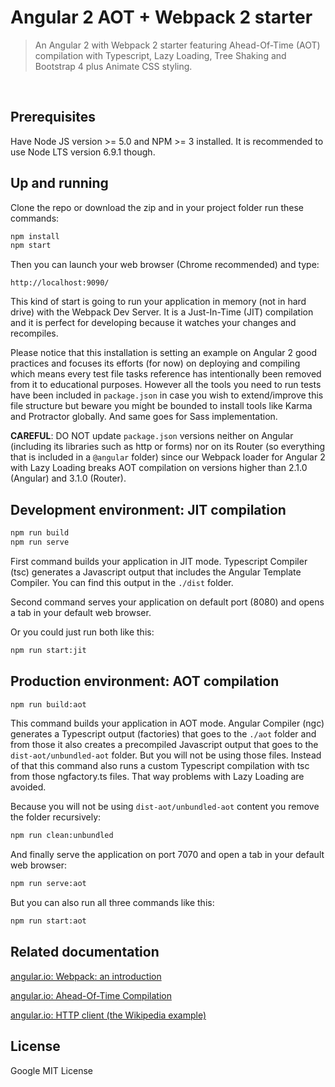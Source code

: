 # Angular 2 AOT + Webpack 2 starter
> An Angular 2 with Webpack 2 starter featuring Ahead-Of-Time (AOT) compilation with Typescript, Lazy Loading, Tree Shaking and Bootstrap 4 plus Animate CSS styling.

<br>

## Prerequisites
Have Node JS version >= 5.0 and NPM >= 3 installed. It is recommended to use Node LTS version 6.9.1 though.

## Up and running
Clone the repo or download the zip and in your project folder run these commands:
```bash
npm install
npm start
```
Then you can launch your web browser (Chrome recommended) and type:

`http://localhost:9090/`

This kind of start is going to run your application in memory (not in hard drive) with the Webpack Dev Server. It is a Just-In-Time (JIT) compilation and it is perfect for developing because it watches your changes and recompiles.

Please notice that this installation is setting an example on Angular 2 good practices and focuses its efforts (for now) on deploying and compiling which means every test file tasks reference has intentionally been removed from it to educational purposes. However all the tools you need to run tests have been included in `package.json` in case you wish to extend/improve this file structure but beware you might be bounded to install tools like Karma and Protractor globally. And same goes for Sass implementation.

**CAREFUL**: DO NOT update `package.json` versions neither on Angular (including its libraries such as http or forms) nor on its Router (so everything that is included in a `@angular` folder) since our Webpack loader for Angular 2 with Lazy Loading breaks AOT compilation on versions higher than 2.1.0 (Angular) and 3.1.0 (Router).

## Development environment: JIT compilation
```bash
npm run build
npm run serve
```
First command builds your application in JIT mode. Typescript Compiler (tsc) generates a Javascript output that includes the Angular Template Compiler. You can find this output in the `./dist` folder.

Second command serves your application on default port (8080) and opens a tab in your default web browser.

Or you could just run both like this:
```bash
npm run start:jit
```

## Production environment: AOT compilation
```bash
npm run build:aot
```
This command builds your application in AOT mode. Angular Compiler (ngc) generates a Typescript output (factories) that goes to the `./aot` folder and from those it also creates a precompiled Javascript output that goes to the `dist-aot/unbundled-aot` folder. But you will not be using those files. Instead of that this command also runs a custom Typescript compilation with tsc from those ngfactory.ts files. That way problems with Lazy Loading are avoided. 

Because you will not be using `dist-aot/unbundled-aot` content you remove the folder recursively:
```bash
npm run clean:unbundled
```
And finally serve the application on port 7070 and open a tab in your default web browser:
```bash
npm run serve:aot
```
But you can also run all three commands like this:
```bash
npm run start:aot
```
## Related documentation
[angular.io: Webpack: an introduction](https://angular.io/docs/ts/latest/guide/webpack.html)

[angular.io: Ahead-Of-Time Compilation](https://angular.io/docs/ts/latest/cookbook/aot-compiler.html)

[angular.io: HTTP client (the Wikipedia example)](https://angular.io/docs/ts/latest/guide/server-communication.html#!#cors)

## License
Google MIT License

